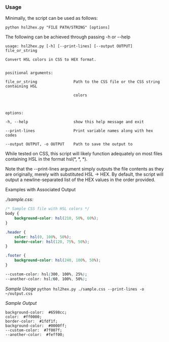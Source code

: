 ### Usage
Minimally, the script can be used as follows:


`python hsl2hex.py "FILE PATH/STRING" [options]`


The following can be achieved through passing -h or --help


```
usage: hsl2hex.py [-h] [--print-lines] [--output OUTPUT] file_or_string

Convert HSL colors in CSS to HEX format.


positional arguments:

file_or_string                Path to the CSS file or the CSS string containing HSL

                              colors



options:

-h, --help                    show this help message and exit

--print-lines                 Print variable names along with hex codes

--output OUTPUT, -o OUTPUT    Path to save the output to
```

While tested on CSS, this script will likely function adequately on most files containing HSL in the format hsl(\*, \*, \*). 

Note that the --print-lines argument simply outputs the file contents as they are originally, merely with substituted HSL → HEX. By default, the script will output a newline-separated list of the HEX values in the order provided.


Examples with Associated Output


*./sample.css:*
```css
/* Sample CSS file with HSL colors */
body {
    background-color: hsl(210, 50%, 60%);
}

.header {
    color: hsl(0, 100%, 50%);
    border-color: hsl(120, 75%, 50%);
}

.footer {
    background-color: hsl(240, 100%, 50%);
}

--custom-color: hsl(300, 100%, 25%);
--another-color: hsl(60, 100%, 50%);
```

*Sample Usage*
`python hsl2hex.py ./sample.css --print-lines -o ~/output.css`

*Sample Output*
```
background-color:  #6598cc;
color:  #ff0000;
border-color:  #1fdf1f;
background-color:  #0000ff;
--custom-color:  #7f007f;
--another-color:  #feff00;
```
